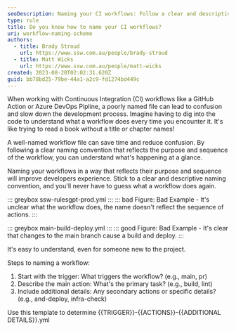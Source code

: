 ```yaml
---
seoDescription: Naming your CI workflows: Follow a clear and descriptive naming convention to improve developer experience, reduce confusion, and save time by reflecting the purpose and sequence of each workflow.
type: rule
title: Do you know how to name your CI workflows?
uri: workflow-naming-scheme
authors:
  - title: Brady Stroud
    url: https://www.ssw.com.au/people/brady-stroud
  - title: Matt Wicks
    url: https://www.ssw.com.au/people/matt-wicks
created: 2023-08-20T02:02:31.620Z
guid: bb78bd25-79be-44a1-a2c9-fd1274bd449c
---
```


When working with Continuous Integration (CI) workflows like a GitHub Action or Azure DevOps Pipline, a poorly named file can lead to confusion and slow down the development process. Imagine having to dig into the code to understand what a workflow does every time you encounter it. It's like trying to read a book without a title or chapter names!

A well-named workflow file can save time and reduce confusion. By following a clear naming convention that reflects the purpose and sequence of the workflow, you can understand what's happening at a glance.

Naming your workflows in a way that reflects their purpose and sequence will improve developers experience. Stick to a clear and descriptive naming convention, and you'll never have to guess what a workflow does again.

<!--endintro-->

::: greybox
ssw-rulesgpt-prod.yml
:::
::: bad
Figure: Bad Example - It's unclear what the workflow does, the name doesn't reflect the sequence of actions.
:::

::: greybox
main-build-deploy.yml
:::
::: good
Figure: Bad Example - It's clear that changes to the main branch cause a build and deploy.
:::

It's easy to understand, even for someone new to the project.

Steps to naming a workflow:

1. Start with the trigger: What triggers the workflow? (e.g., main, pr)
2. Describe the main action: What's the primary task? (e.g., build, lint)
3. Include additional details: Any secondary actions or specific details? (e.g., and-deploy, infra-check)

Use this template to determine {{TRIGGER}}-{{ACTIONS}}-{{ADDITIONAL DETAILS}}.yml
